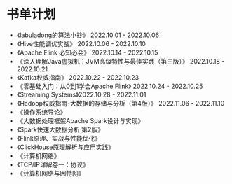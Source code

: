# 书单计划
- 《labuladong的算法小抄》 2022.10.01 - 2022.10.06
- 《Hive性能调优实战》 2022.10.06 - 2022.10.10
- 《Apache Flink 必知必会》 2022.10.14 - 2022.10.15
- 《深入理解Java虚拟机：JVM高级特性与最佳实践（第三版）》 2022.10.18 - 2022.10.21
- 《Kafka权威指南》 2022.10.22 - 2022.10.23
- 《零基础入门：从0到1学会Apache Flink》 2022.10.24 - 2022.10.25
- 《Streaming Systems》2022.10.28 - 2022.11.01
- 《Hadoop权威指南-大数据的存储与分析（第4版）》 2022.11.06 - 2022.11.10
- 《操作系统导论》
- 《大数据处理框架Apache Spark设计与实现》
- 《Spark快速大数据分析 第2版》
- 《Flink原理、实战与性能优化》
- 《ClickHouse原理解析与应用实践》
- 《计算机网络》
- 《TCP/IP详解卷一：协议》
- 《计算机网络与因特网》
